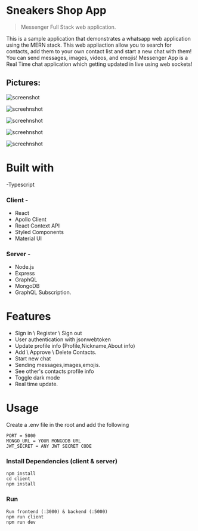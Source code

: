 # Sneakers Shop App
> Messenger Full Stack web application.

This is a sample application that demonstrates a whatsapp web application using the MERN stack.
This web appliaction allow you to search for contacts, add them to your own contact list and start a new chat with them!
You can send messages, images, videos, and emojis!
Messenger App is a Real Time chat application which getting updated in live using web sockets!

## Pictures:




![screenshot](https://github.com/amitshuu/messenger-app/blob/main/uploads/Main.png)


![screehnshot](https://github.com/amitshuu/messenger-app/blob/main/uploads/ContactInfo.png)


![screehnshot](https://github.com/amitshuu/messenger-app/blob/main/uploads/Profile.png)


![screehnshot](https://github.com/amitshuu/messenger-app/blob/main/uploads/Darkmode.png)

![screehnshot](https://github.com/amitshuu/messenger-app/blob/main/uploads/ContactRequest.png)



# Built with

-Typescript

### Client - 
- React
- Apollo Client
- React Context API
- Styled Components
- Material UI
### Server - 
- Node.js
- Express
- GraphQL 
- MongoDB
- GraphQL Subscription.

# Features

- Sign in \ Register \ Sign out
- User authentication with jsonwebtoken
- Update profile info (Profile,Nickname,About info)
- Add \ Approve \ Delete Contacts.
- Start new chat
- Sending messages,images,emojis.
- See other's contacts profile info
- Toggle dark mode
- Real time update.

# Usage

Create a .env file in the root and add the following

```
PORT = 5000
MONGO_URL = YOUR MONGODB URL
JWT_SECRET = ANY JWT SECRET CODE
```

### Install Dependencies (client & server)

```
npm install
cd client
npm install
```

### Run
```
Run frontend (:3000) & backend (:5000)
npm run client
npm run dev
```


